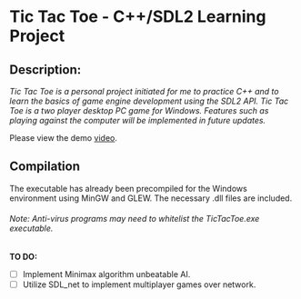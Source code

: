 # Tic Tac Toe - C++/SDL2 Learning Project

## Description:
*Tic Tac Toe is a personal project initiated for me to practice C++ and to learn the basics of game engine development using the SDL2 API. Tic Tac Toe is a two player desktop PC game for Windows. Features such as playing against the computer will be implemented in future updates.*

Please view the demo [video](https://youtu.be/kFdgwVa-3Kw).

## Compilation
The executable has already been precompiled for the Windows environment using MinGW and GLEW. The necessary .dll files are included.

###### Note: Anti-virus programs may need to whitelist the TicTacToe.exe executable.

**TO DO:**

- [ ] Implement Minimax algorithm unbeatable AI.
- [ ] Utilize SDL_net to implement multiplayer games over network.
